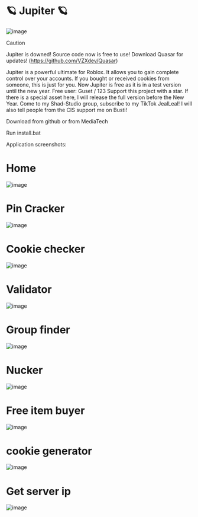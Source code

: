 #  🪐 Jupiter 🪐
![image](https://github.com/user-attachments/assets/7c739472-0ff4-4b27-8189-e2f2a113ae7c)

>[!CAUTION]
>Jupiter is downed! Source code now is free to use! Download Quasar for updates! (https://github.com/VZXdev/Quasar)

Jupiter is a powerful ultimate for Roblox. It allows you to gain complete control over your accounts. If you bought or received cookies from someone, this is just for you. Now Jupiter is free as it is in a test version until the new year. Free user:
Guset / 123
Support this project with a star. If there is a special asset here, I will release the full version before the New Year. Come to my Shad-Studio group, subscribe to my TikTok JealLeal! I will also tell people from the CIS support me on Busti!

Download from github or from MediaTech

Run install.bat

Application screenshots:
# Home
![image](https://github.com/user-attachments/assets/6c130b23-08f8-407f-b0b0-12696d51e514)
# Pin Cracker
![image](https://github.com/user-attachments/assets/9ce309bb-3f49-44e0-945a-f95ec5608804)
# Cookie checker
![image](https://github.com/user-attachments/assets/40f229a2-f4af-4364-98f2-7286d36acf11)
# Validator
![image](https://github.com/user-attachments/assets/c317cfb4-4c1e-458e-9090-ed93aad7705b)
# Group finder
![image](https://github.com/user-attachments/assets/a3e95f6e-593a-45e3-b486-e910c5205466)
# Nucker
![image](https://github.com/user-attachments/assets/9abfa131-2930-48ec-85a9-8999270e17c3)
# Free item buyer
![image](https://github.com/user-attachments/assets/f1b6a14c-d56d-4e81-95a2-5906ff6d921e)
# cookie generator
![image](https://github.com/user-attachments/assets/fe365ea7-cb95-494a-9f7b-de75ec2553fb)
# Get server ip
![image](https://github.com/user-attachments/assets/08a0f194-7ca7-47fd-bb3e-af020494b2f4)


